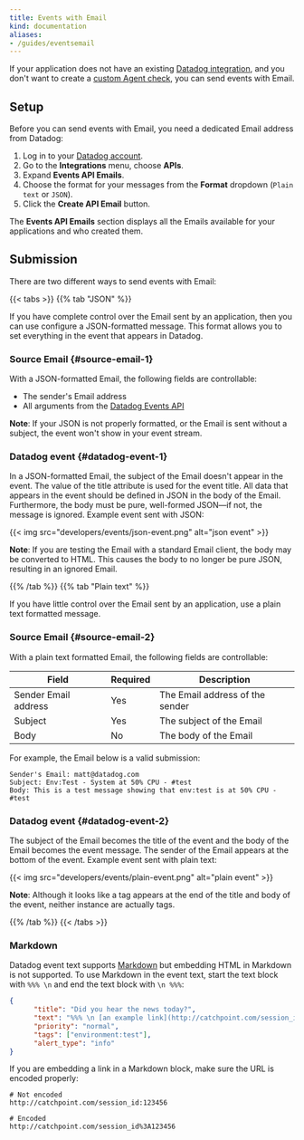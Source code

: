 ```yaml
---
title: Events with Email
kind: documentation
aliases:
- /guides/eventsemail
---
```


If your application does not have an existing [Datadog integration][1], and you don't want to create a [custom Agent check][2], you can send events with Email.

## Setup

Before you can send events with Email, you need a dedicated Email address from Datadog:

1. Log in to your [Datadog account][3].
2. Go to the **Integrations** menu, choose **APIs**.
3. Expand **Events API Emails**.
4. Choose the format for your messages from the **Format** dropdown (`Plain text` or `JSON`).
5. Click the **Create API Email** button.

The **Events API Emails** section displays all the Emails available for your applications and who created them.

## Submission

There are two different ways to send events with Email:

{{< tabs >}}
{{% tab "JSON" %}}

If you have complete control over the Email sent by an application, then you can use configure a JSON-formatted message. This format allows you to set everything in the event that appears in Datadog.

### Source Email {#source-email-1}

With a JSON-formatted Email, the following fields are controllable:

* The sender's Email address
* All arguments from the [Datadog Events API][1]

**Note**: If your JSON is not properly formatted, or the Email is sent without a subject, the event won't show in your event stream.

### Datadog event {#datadog-event-1}

In a JSON-formatted Email, the subject of the Email doesn't appear in the event. The value of the title attribute is used for the event title. All data that appears in the event should be defined in JSON in the body of the Email. Furthermore, the body must be pure, well-formed JSON—if not, the message is ignored. Example event sent with JSON:

{{< img src="developers/events/json-event.png" alt="json event"  >}}

**Note**: If you are testing the Email with a standard Email client, the body may be converted to HTML. This causes the body to no longer be pure JSON, resulting in an ignored Email.

[1]: /api/#events
{{% /tab %}}
{{% tab "Plain text" %}}

If you have little control over the Email sent by an application, use a plain text formatted message.

### Source Email {#source-email-2}

With a plain text formatted Email, the following fields are controllable:

| Field                | Required | Description                     |
|----------------------|----------|---------------------------------|
| Sender Email address | Yes      | The Email address of the sender |
| Subject              | Yes      | The subject of the Email        |
| Body                 | No       | The body of the Email           |

For example, the Email below is a valid submission:
```text
Sender's Email: matt@datadog.com
Subject: Env:Test - System at 50% CPU - #test
Body: This is a test message showing that env:test is at 50% CPU - #test
```

### Datadog event {#datadog-event-2}

The subject of the Email becomes the title of the event and the body of the Email becomes the event message. The sender of the Email appears at the bottom of the event. Example event sent with plain text:

{{< img src="developers/events/plain-event.png" alt="plain event"  >}}

**Note**: Although it looks like a tag appears at the end of the title and body of the event, neither instance are actually tags.

{{% /tab %}}
{{< /tabs >}}

### Markdown

Datadog event text supports [Markdown][4] but embedding HTML in Markdown is not supported. To use Markdown in the event text, start the text block with `%%% \n` and end the text block with `\n %%%`:
```json
{
      "title": "Did you hear the news today?",
      "text": "%%% \n [an example link](http://catchpoint.com/session_id \"Title\") \n %%%",
      "priority": "normal",
      "tags": ["environment:test"],
      "alert_type": "info"
}
```

If you are embedding a link in a Markdown block, make sure the URL is encoded properly:
```text
# Not encoded
http://catchpoint.com/session_id:123456

# Encoded
http://catchpoint.com/session_id%3A123456
```

[1]: /integrations
[2]: /agent/agent_checks
[3]: https://app.datadoghq.com
[4]: http://daringfireball.net/projects/markdown/syntax#lin
